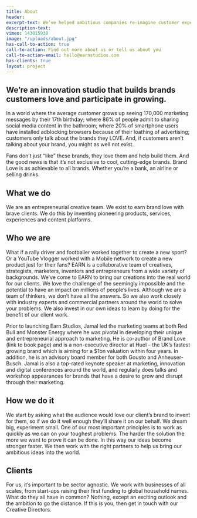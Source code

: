 ```yaml
---
title: About
header:
excerpt-text: We’ve helped ambitious companies re-imagine customer experiences, create new models for growth and build new capabilities.
description-text:
vimeo: 143015938
image: "/uploads/about.jpg"
has-call-to-action: true
call-to-action: Find out more about us or tell us about you
call-to-action-email: hello@earnstudios.com
has-clients: true
layout: project
---
```


## We’re an innovation studio that builds brands customers love and participate in growing.

In a world where the average customer grows up seeing 170,000 marketing messages by their 17th birthday; where 86% of people admit to sharing social media content in the bathroom; where 20% of smartphone users have installed adblocking browsers because of their loathing of advertising; customers only talk about the brands they LOVE. And, if customers aren’t talking about your brand, you might as well not exist.

Fans don’t just “like” these brands, they love them and help build them. And the good news is that it’s not exclusive to cool, cutting-edge brands. Brand Love is as achievable to all brands. Whether you’re a bank, an airline or selling drinks.

## What we do
We are an entrepreneurial creative team. We exist to earn brand love with brave clients. We do this by inventing pioneering products, services, experiences and content platforms.

## Who we are
What if a rally driver and footballer worked together to create a new sport? Or a YouTube Vlogger worked with a Mobile network to create a new product just for their fans? EARN is a collaborative team of creatives, strategists, marketers, inventors and entrepreneurs from a wide variety of backgrounds. We’ve come to EARN to bring our creations into the real world for our clients. We love the challenge of the seemingly impossible and the potential to have an impact on millions of people’s lives. Although we are a team of thinkers, we don’t have all the answers. So we also work closely with industry experts and commercial partners around the world to solve your problems. We also invest in our own ideas to learn by doing for the benefit of our client work.

Prior to launching Earn Studios, Jamal led the marketing teams at both Red Bull and Monster Energy where he was pivotal in developing their unique and entrepreneurial approach to marketing. He is co-author of Brand Love (link to book page) and is a non-executive director at Huel – the UK’s fastest growing brand which is aiming for a $1bn valuation within four years. In addition, he is an advisory board member for both Gousto and Anheuser-Busch.  Jamal is also a top-rated keynote speaker at marketing, innovation and digital conferences around the world, and regularly does talks and workshop appearances for brands that have a desire to grow and disrupt through their marketing. 

## How we do it
We start by asking what the audience would love our client’s brand to invent for them, so if we do it well enough they’ll share it on our behalf. We dream big, experiment small. One of our most important principles is to work as quickly as we can on your toughest problems. The harder the solution the more we want to prove it can be done. In this way our ideas become stronger faster. We then work with the right partners to help us bring our ambitious ideas into the world.

## Clients
For us, it’s important to be sector agnostic. We work with businesses of all scales, from start-ups raising their first funding to global household names. What do they all have in common? Nothing, except an exciting outlook and the ambition to go the distance. If this is you, then get in touch with our Creative Directors.